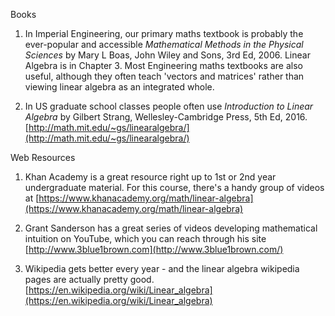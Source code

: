 
Books
1. In Imperial Engineering, our primary maths textbook is probably the ever-popular and accessible _Mathematical Methods in the Physical Sciences_ by Mary L Boas, John Wiley and Sons, 3rd Ed, 2006. Linear Algebra is in Chapter 3. Most Engineering maths textbooks are also useful, although they often teach 'vectors and matrices' rather than viewing linear algebra as an integrated whole. 

2. In US graduate school classes people often use _Introduction to Linear Algebra_ by Gilbert Strang, Wellesley-Cambridge Press, 5th Ed, 2016. [http://math.mit.edu/~gs/linearalgebra/](http://math.mit.edu/~gs/linearalgebra/)

Web Resources
1.  Khan Academy is a great resource right up to 1st or 2nd year undergraduate material. For this course, there's a handy group of videos at [https://www.khanacademy.org/math/linear-algebra](https://www.khanacademy.org/math/linear-algebra)
2.  Grant Sanderson has a great series of videos developing mathematical intuition on YouTube, which you can reach through his site [](http://www.3blue1brown.com/)[http://www.3blue1brown.com](http://www.3blue1brown.com/)
    
3.  Wikipedia gets better every year - and the linear algebra wikipedia pages are actually pretty good. [https://en.wikipedia.org/wiki/Linear_algebra](https://en.wikipedia.org/wiki/Linear_algebra)

